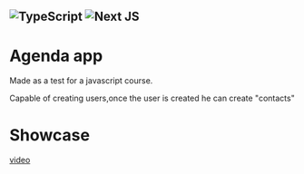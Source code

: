 ![TypeScript](https://img.shields.io/badge/typescript-%23007ACC.svg?style=for-the-badge&logo=typescript&logoColor=white)
![Next JS](https://img.shields.io/badge/Next-black?style=for-the-badge&logo=next.js&logoColor=white)
----
# Agenda app
Made as a test for a javascript course.

Capable of creating users,once the user is created he can create "contacts"

# Showcase
[video](https://www.youtube.com/watch?v=iH5q3USLrf0)
